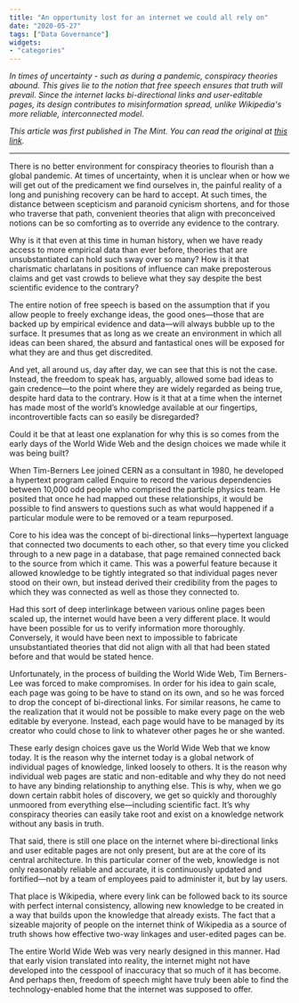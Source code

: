 ```yaml
---
title: "An opportunity lost for an internet we could all rely on"
date: "2020-05-27"
tags: ["Data Governance"]
widgets: 
- "categories"
---
```


*In times of uncertainty - such as during a pandemic, conspiracy theories abound. This gives lie to the notion that free speech ensures that truth will prevail. Since the internet lacks bi-directional links and user-editable pages, its design contributes to misinformation spread, unlike Wikipedia's more reliable, interconnected model.*
<!--more-->
*This article was first published in The Mint. You can read the original at [this link](https://www.livemint.com/opinion/columns/an-opportunity-lost-for-an-internet-we-could-all-rely-on-11590513017670.html).*

---

There is no better environment for conspiracy theories to flourish than a global pandemic. At times of uncertainty, when it is unclear when or how we will get out of the predicament we find ourselves in, the painful reality of a long and punishing recovery can be hard to accept. At such times, the distance between scepticism and paranoid cynicism shortens, and for those who traverse that path, convenient theories that align with preconceived notions can be so comforting as to override any evidence to the contrary.

Why is it that even at this time in human history, when we have ready access to more empirical data than ever before, theories that are unsubstantiated can hold such sway over so many? How is it that charismatic charlatans in positions of influence can make preposterous claims and get vast crowds to believe what they say despite the best scientific evidence to the contrary?

The entire notion of free speech is based on the assumption that if you allow people to freely exchange ideas, the good ones—those that are backed up by empirical evidence and data—will always bubble up to the surface. It presumes that as long as we create an environment in which all ideas can been shared, the absurd and fantastical ones will be exposed for what they are and thus get discredited.

And yet, all around us, day after day, we can see that this is not the case. Instead, the freedom to speak has, arguably, allowed some bad ideas to gain credence—to the point where they are widely regarded as being true, despite hard data to the contrary. How is it that at a time when the internet has made most of the world’s knowledge available at our fingertips, incontrovertible facts can so easily be disregarded?

Could it be that at least one explanation for why this is so comes from the early days of the World Wide Web and the design choices we made while it was being built?

When Tim-Berners Lee joined CERN as a consultant in 1980, he developed a hypertext program called Enquire to record the various dependencies between 10,000 odd people who comprised the particle physics team. He posited that once he had mapped out these relationships, it would be possible to find answers to questions such as what would happened if a particular module were to be removed or a team repurposed.

Core to his idea was the concept of bi-directional links—hypertext language that connected two documents to each other, so that every time you clicked through to a new page in a database, that page remained connected back to the source from which it came. This was a powerful feature because it allowed knowledge to be tightly integrated so that individual pages never stood on their own, but instead derived their credibility from the pages to which they was connected as well as those they connected to.

Had this sort of deep interlinkage between various online pages been scaled up, the internet would have been a very different place. It would have been possible for us to verify information more thoroughly. Conversely, it would have been next to impossible to fabricate unsubstantiated theories that did not align with all that had been stated before and that would be stated hence.

Unfortunately, in the process of building the World Wide Web, Tim Berners-Lee was forced to make compromises. In order for his idea to gain scale, each page was going to be have to stand on its own, and so he was forced to drop the concept of bi-directional links. For similar reasons, he came to the realization that it would not be possible to make every page on the web editable by everyone. Instead, each page would have to be managed by its creator who could chose to link to whatever other pages he or she wanted.

These early design choices gave us the World Wide Web that we know today. It is the reason why the internet today is a global network of individual pages of knowledge, linked loosely to others. It is the reason why individual web pages are static and non-editable and why they do not need to have any binding relationship to anything else. This is why, when we go down certain rabbit holes of discovery, we get so quickly and thoroughly unmoored from everything else—including scientific fact. It’s why conspiracy theories can easily take root and exist on a knowledge network without any basis in truth.

That said, there is still one place on the internet where bi-directional links and user editable pages are not only present, but are at the core of its central architecture. In this particular corner of the web, knowledge is not only reasonably reliable and accurate, it is continuously updated and fortified—not by a team of employees paid to administer it, but by lay users.

That place is Wikipedia, where every link can be followed back to its source with perfect internal consistency, allowing new knowledge to be created in a way that builds upon the knowledge that already exists. The fact that a sizeable majority of people on the internet think of Wikipedia as a source of truth shows how effective two-way linkages and user-edited pages can be.

The entire World Wide Web was very nearly designed in this manner. Had that early vision translated into reality, the internet might not have developed into the cesspool of inaccuracy that so much of it has become. And perhaps then, freedom of speech might have truly been able to find the technology-enabled home that the internet was supposed to offer.

